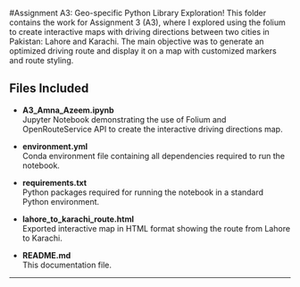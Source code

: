 #Assignment A3: Geo-specific Python Library Exploration!
This folder contains the work for Assignment 3 (A3), where I explored using the folium  to create interactive maps with driving directions between two cities in Pakistan: Lahore and Karachi.
The main objective was to generate an optimized driving route and display it on a map with customized markers and route styling.

## Files Included

- **A3_Amna_Azeem.ipynb**  
  Jupyter Notebook demonstrating the use of Folium and OpenRouteService API to create the interactive driving directions map.

- **environment.yml**  
  Conda environment file containing all dependencies required to run the notebook.

- **requirements.txt**  
  Python packages required for running the notebook in a standard Python environment.

- **lahore_to_karachi_route.html**  
  Exported interactive map in HTML format showing the route from Lahore to Karachi.

- **README.md**  
  This documentation file.
---
